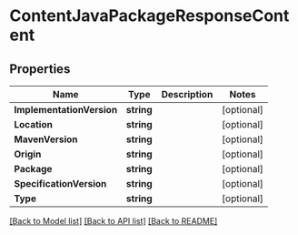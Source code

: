 # ContentJavaPackageResponseContent

## Properties

Name | Type | Description | Notes
------------ | ------------- | ------------- | -------------
**ImplementationVersion** | **string** |  | [optional] 
**Location** | **string** |  | [optional] 
**MavenVersion** | **string** |  | [optional] 
**Origin** | **string** |  | [optional] 
**Package** | **string** |  | [optional] 
**SpecificationVersion** | **string** |  | [optional] 
**Type** | **string** |  | [optional] 

[[Back to Model list]](../README.md#documentation-for-models) [[Back to API list]](../README.md#documentation-for-api-endpoints) [[Back to README]](../README.md)


